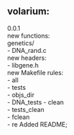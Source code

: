 ## volarium:

0.0.1  
	new functions:  
	genetics/  
		- DNA_rand.c  
	new headers:  
		- libgene.h  
	new Makefile rules:  
		- all  
		- tests  
		- objs_dir  
		- DNA_tests 
		- clean  
		- tests_clean  
		- fclean  
		- re 
	Added README;  
